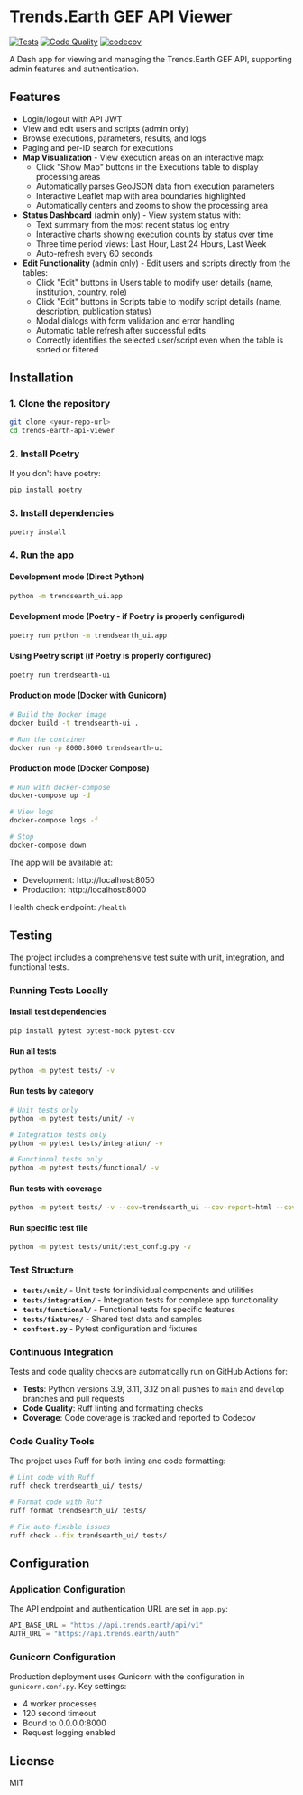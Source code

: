 # Trends.Earth GEF API Viewer

[![Tests](https://github.com/azvoleff/trends.earth-api-ui/actions/workflows/tests.yml/badge.svg)](https://github.com/azvoleff/trends.earth-api-ui/actions/workflows/tests.yml)
[![Code Quality](https://github.com/azvoleff/trends.earth-api-ui/actions/workflows/quality.yml/badge.svg)](https://github.com/azvoleff/trends.earth-api-ui/actions/workflows/quality.yml)
[![codecov](https://codecov.io/gh/azvoleff/trends.earth-api-ui/branch/main/graph/badge.svg)](https://codecov.io/gh/azvoleff/trends.earth-api-ui)

A Dash app for viewing and managing the Trends.Earth GEF API, supporting admin features and authentication.

## Features

- Login/logout with API JWT
- View and edit users and scripts (admin only)
- Browse executions, parameters, results, and logs
- Paging and per-ID search for executions
- **Map Visualization** - View execution areas on an interactive map:
  - Click "Show Map" buttons in the Executions table to display processing areas
  - Automatically parses GeoJSON data from execution parameters
  - Interactive Leaflet map with area boundaries highlighted
  - Automatically centers and zooms to show the processing area
- **Status Dashboard** (admin only) - View system status with:
  - Text summary from the most recent status log entry
  - Interactive charts showing execution counts by status over time
  - Three time period views: Last Hour, Last 24 Hours, Last Week
  - Auto-refresh every 60 seconds
- **Edit Functionality** (admin only) - Edit users and scripts directly from the tables:
  - Click "Edit" buttons in Users table to modify user details (name, institution, country, role)
  - Click "Edit" buttons in Scripts table to modify script details (name, description, publication status)
  - Modal dialogs with form validation and error handling
  - Automatic table refresh after successful edits
  - Correctly identifies the selected user/script even when the table is sorted or filtered

## Installation

### 1. Clone the repository

```bash
git clone <your-repo-url>
cd trends-earth-api-viewer
```

### 2. Install Poetry

If you don't have poetry:

```bash
pip install poetry
```

### 3. Install dependencies

```bash
poetry install
```

### 4. Run the app

#### Development mode (Direct Python)
```bash
python -m trendsearth_ui.app
```

#### Development mode (Poetry - if Poetry is properly configured)
```bash
poetry run python -m trendsearth_ui.app
```

#### Using Poetry script (if Poetry is properly configured)
```bash
poetry run trendsearth-ui
```

#### Production mode (Docker with Gunicorn)
```bash
# Build the Docker image
docker build -t trendsearth-ui .

# Run the container
docker run -p 8000:8000 trendsearth-ui
```

#### Production mode (Docker Compose)
```bash
# Run with docker-compose
docker-compose up -d

# View logs
docker-compose logs -f

# Stop
docker-compose down
```

The app will be available at:
- Development: http://localhost:8050
- Production: http://localhost:8000

Health check endpoint: `/health`

## Testing

The project includes a comprehensive test suite with unit, integration, and functional tests.

### Running Tests Locally

#### Install test dependencies
```bash
pip install pytest pytest-mock pytest-cov
```

#### Run all tests
```bash
python -m pytest tests/ -v
```

#### Run tests by category
```bash
# Unit tests only
python -m pytest tests/unit/ -v

# Integration tests only  
python -m pytest tests/integration/ -v

# Functional tests only
python -m pytest tests/functional/ -v
```

#### Run tests with coverage
```bash
python -m pytest tests/ -v --cov=trendsearth_ui --cov-report=html --cov-report=term-missing
```

#### Run specific test file
```bash
python -m pytest tests/unit/test_config.py -v
```

### Test Structure

- **`tests/unit/`** - Unit tests for individual components and utilities
- **`tests/integration/`** - Integration tests for complete app functionality  
- **`tests/functional/`** - Functional tests for specific features
- **`tests/fixtures/`** - Shared test data and samples
- **`conftest.py`** - Pytest configuration and fixtures

### Continuous Integration

Tests and code quality checks are automatically run on GitHub Actions for:
- **Tests**: Python versions 3.9, 3.11, 3.12 on all pushes to `main` and `develop` branches and pull requests
- **Code Quality**: Ruff linting and formatting checks
- **Coverage**: Code coverage is tracked and reported to Codecov

### Code Quality Tools

The project uses Ruff for both linting and code formatting:

```bash
# Lint code with Ruff
ruff check trendsearth_ui/ tests/

# Format code with Ruff
ruff format trendsearth_ui/ tests/

# Fix auto-fixable issues
ruff check --fix trendsearth_ui/ tests/
```

## Configuration

### Application Configuration
The API endpoint and authentication URL are set in `app.py`:

```python
API_BASE_URL = "https://api.trends.earth/api/v1"
AUTH_URL = "https://api.trends.earth/auth"
```

### Gunicorn Configuration
Production deployment uses Gunicorn with the configuration in `gunicorn.conf.py`. 
Key settings:
- 4 worker processes
- 120 second timeout
- Bound to 0.0.0.0:8000
- Request logging enabled

## License

MIT